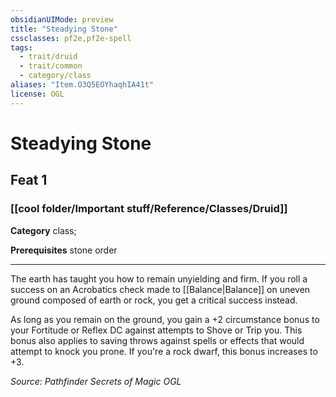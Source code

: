 ```yaml
---
obsidianUIMode: preview
title: "Steadying Stone"
cssclasses: pf2e,pf2e-spell
tags:
  - trait/druid
  - trait/common
  - category/class
aliases: "Item.O3Q5EOYhaqhIA41t"
license: OGL
---
```

# Steadying Stone
## Feat 1
### [[cool folder/Important stuff/Reference/Classes/Druid]]

**Category** class; 



**Prerequisites** stone order
* * *
The earth has taught you how to remain unyielding and firm. If you roll a success on an Acrobatics check made to [[Balance|Balance]] on uneven ground composed of earth or rock, you get a critical success instead.

As long as you remain on the ground, you gain a +2 circumstance bonus to your Fortitude or Reflex DC against attempts to Shove or Trip you. This bonus also applies to saving throws against spells or effects that would attempt to knock you prone. If you're a rock dwarf, this bonus increases to +3.

*Source: Pathfinder Secrets of Magic*
*OGL*